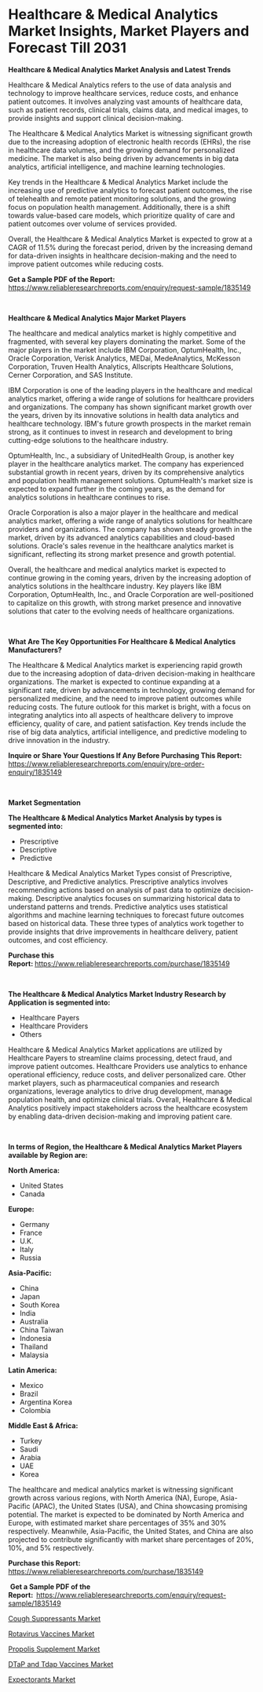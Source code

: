 <p><h1>Healthcare & Medical Analytics Market Insights, Market Players and Forecast Till 2031</h1></p><p><strong>Healthcare & Medical Analytics Market Analysis and Latest Trends</strong></p>
<p><p>Healthcare & Medical Analytics refers to the use of data analysis and technology to improve healthcare services, reduce costs, and enhance patient outcomes. It involves analyzing vast amounts of healthcare data, such as patient records, clinical trials, claims data, and medical images, to provide insights and support clinical decision-making.</p><p>The Healthcare & Medical Analytics Market is witnessing significant growth due to the increasing adoption of electronic health records (EHRs), the rise in healthcare data volumes, and the growing demand for personalized medicine. The market is also being driven by advancements in big data analytics, artificial intelligence, and machine learning technologies.</p><p>Key trends in the Healthcare & Medical Analytics Market include the increasing use of predictive analytics to forecast patient outcomes, the rise of telehealth and remote patient monitoring solutions, and the growing focus on population health management. Additionally, there is a shift towards value-based care models, which prioritize quality of care and patient outcomes over volume of services provided.</p><p>Overall, the Healthcare & Medical Analytics Market is expected to grow at a CAGR of 11.5% during the forecast period, driven by the increasing demand for data-driven insights in healthcare decision-making and the need to improve patient outcomes while reducing costs.</p></p>
<p><strong>Get a Sample PDF of the Report:&nbsp;</strong> <a href="https://www.reliableresearchreports.com/enquiry/request-sample/1835149">https://www.reliableresearchreports.com/enquiry/request-sample/1835149</a></p>
<p>&nbsp;</p>
<p><strong>Healthcare & Medical Analytics Major Market Players</strong></p>
<p><p>The healthcare and medical analytics market is highly competitive and fragmented, with several key players dominating the market. Some of the major players in the market include IBM Corporation, OptumHealth, Inc., Oracle Corporation, Verisk Analytics, MEDai, MedeAnalytics, McKesson Corporation, Truven Health Analytics, Allscripts Healthcare Solutions, Cerner Corporation, and SAS Institute.</p><p>IBM Corporation is one of the leading players in the healthcare and medical analytics market, offering a wide range of solutions for healthcare providers and organizations. The company has shown significant market growth over the years, driven by its innovative solutions in health data analytics and healthcare technology. IBM's future growth prospects in the market remain strong, as it continues to invest in research and development to bring cutting-edge solutions to the healthcare industry.</p><p>OptumHealth, Inc., a subsidiary of UnitedHealth Group, is another key player in the healthcare analytics market. The company has experienced substantial growth in recent years, driven by its comprehensive analytics and population health management solutions. OptumHealth's market size is expected to expand further in the coming years, as the demand for analytics solutions in healthcare continues to rise.</p><p>Oracle Corporation is also a major player in the healthcare and medical analytics market, offering a wide range of analytics solutions for healthcare providers and organizations. The company has shown steady growth in the market, driven by its advanced analytics capabilities and cloud-based solutions. Oracle's sales revenue in the healthcare analytics market is significant, reflecting its strong market presence and growth potential.</p><p>Overall, the healthcare and medical analytics market is expected to continue growing in the coming years, driven by the increasing adoption of analytics solutions in the healthcare industry. Key players like IBM Corporation, OptumHealth, Inc., and Oracle Corporation are well-positioned to capitalize on this growth, with strong market presence and innovative solutions that cater to the evolving needs of healthcare organizations.</p></p>
<p>&nbsp;</p>
<p><strong>What Are The Key Opportunities For Healthcare & Medical Analytics Manufacturers?</strong></p>
<p><p>The Healthcare & Medical Analytics market is experiencing rapid growth due to the increasing adoption of data-driven decision-making in healthcare organizations. The market is expected to continue expanding at a significant rate, driven by advancements in technology, growing demand for personalized medicine, and the need to improve patient outcomes while reducing costs. The future outlook for this market is bright, with a focus on integrating analytics into all aspects of healthcare delivery to improve efficiency, quality of care, and patient satisfaction. Key trends include the rise of big data analytics, artificial intelligence, and predictive modeling to drive innovation in the industry.</p></p>
<p><strong>Inquire or Share Your Questions If Any Before Purchasing This Report:</strong> <a href="https://www.reliableresearchreports.com/enquiry/pre-order-enquiry/1835149">https://www.reliableresearchreports.com/enquiry/pre-order-enquiry/1835149</a></p>
<p>&nbsp;</p>
<p><strong>Market Segmentation</strong></p>
<p><strong>The Healthcare & Medical Analytics Market Analysis by types is segmented into:</strong></p>
<p><ul><li>Prescriptive</li><li>Descriptive</li><li>Predictive</li></ul></p>
<p><p>Healthcare & Medical Analytics Market Types consist of Prescriptive, Descriptive, and Predictive analytics. Prescriptive analytics involves recommending actions based on analysis of past data to optimize decision-making. Descriptive analytics focuses on summarizing historical data to understand patterns and trends. Predictive analytics uses statistical algorithms and machine learning techniques to forecast future outcomes based on historical data. These three types of analytics work together to provide insights that drive improvements in healthcare delivery, patient outcomes, and cost efficiency.</p></p>
<p><strong>Purchase this Report:&nbsp;</strong><a href="https://www.reliableresearchreports.com/purchase/1835149">https://www.reliableresearchreports.com/purchase/1835149</a></p>
<p>&nbsp;</p>
<p><strong>The Healthcare & Medical Analytics Market Industry Research by Application is segmented into:</strong></p>
<p><ul><li>Healthcare Payers</li><li>Healthcare Providers</li><li>Others</li></ul></p>
<p><p>Healthcare & Medical Analytics Market applications are utilized by Healthcare Payers to streamline claims processing, detect fraud, and improve patient outcomes. Healthcare Providers use analytics to enhance operational efficiency, reduce costs, and deliver personalized care. Other market players, such as pharmaceutical companies and research organizations, leverage analytics to drive drug development, manage population health, and optimize clinical trials. Overall, Healthcare & Medical Analytics positively impact stakeholders across the healthcare ecosystem by enabling data-driven decision-making and improving patient care.</p></p>
<p>&nbsp;</p>
<p><strong>In terms of Region, the Healthcare & Medical Analytics Market Players available by Region are:</strong></p>
<p>
    <p> <strong> North America: </strong>
        <ul>
            <li>United States</li>
            <li>Canada</li>
        </ul>
        </p> 
    <p> <strong> Europe: </strong>
        <ul>
            <li>Germany</li>
            <li>France</li>
            <li>U.K.</li>
            <li>Italy</li>
            <li>Russia</li>
        </ul>
        </p> 
    <p> <strong> Asia-Pacific: </strong>
        <ul>
            <li>China</li>
            <li>Japan</li>
            <li>South Korea</li>
            <li>India</li>
            <li>Australia</li>
            <li>China Taiwan</li>
            <li>Indonesia</li>
            <li>Thailand</li>
            <li>Malaysia</li>
        </ul>
        </p> 
    <p> <strong> Latin America: </strong>
        <ul>
            <li>Mexico</li>
            <li>Brazil</li>
            <li>Argentina Korea</li>
            <li>Colombia</li>
        </ul>
        </p> 
    <p> <strong> Middle East & Africa: </strong>
        <ul>
            <li>Turkey</li>
            <li>Saudi</li>
            <li>Arabia</li>
            <li>UAE</li>
            <li>Korea</li>
        </ul>
    </p>
    </p>
<p><p>The healthcare and medical analytics market is witnessing significant growth across various regions, with North America (NA), Europe, Asia-Pacific (APAC), the United States (USA), and China showcasing promising potential. The market is expected to be dominated by North America and Europe, with estimated market share percentages of 35% and 30% respectively. Meanwhile, Asia-Pacific, the United States, and China are also projected to contribute significantly with market share percentages of 20%, 10%, and 5% respectively.</p></p>
<p><strong>Purchase this Report: </strong><a href="https://www.reliableresearchreports.com/purchase/1835149">https://www.reliableresearchreports.com/purchase/1835149</a></p>
<p>&nbsp;<strong>Get a Sample PDF of the Report:&nbsp;&nbsp;</strong><a href="https://www.reliableresearchreports.com/enquiry/request-sample/1835149">https://www.reliableresearchreports.com/enquiry/request-sample/1835149</a></p>
<p><strong></strong></p>
<p><p><a href="https://medium.com/@gracemoreno2019/cough-suppressants-market-trends-forecast-and-competitive-analysis-to-2031-75a9b22e7549">Cough Suppressants Market</a></p><p><a href="https://medium.com/@amypatel1993/rotavirus-vaccines-market-size-market-outlook-and-market-forecast-2024-to-2031-687a5e7a164d">Rotavirus Vaccines Market</a></p><p><a href="https://medium.com/@dianeharris83/propolis-supplement-market-trends-forecast-and-competitive-analysis-to-2031-00964e3c7804">Propolis Supplement Market</a></p><p><a href="https://medium.com/@amypatel1993/dtap-and-tdap-vaccines-market-size-reveals-the-best-marketing-channels-in-global-industry-8dfbd4fbeb32">DTaP and Tdap Vaccines Market</a></p><p><a href="https://medium.com/@gracemoreno2019/expectorants-market-trends-and-market-analysis-forecasted-for-period-2024-2031-2a1ea5574ec2">Expectorants Market</a></p></p>